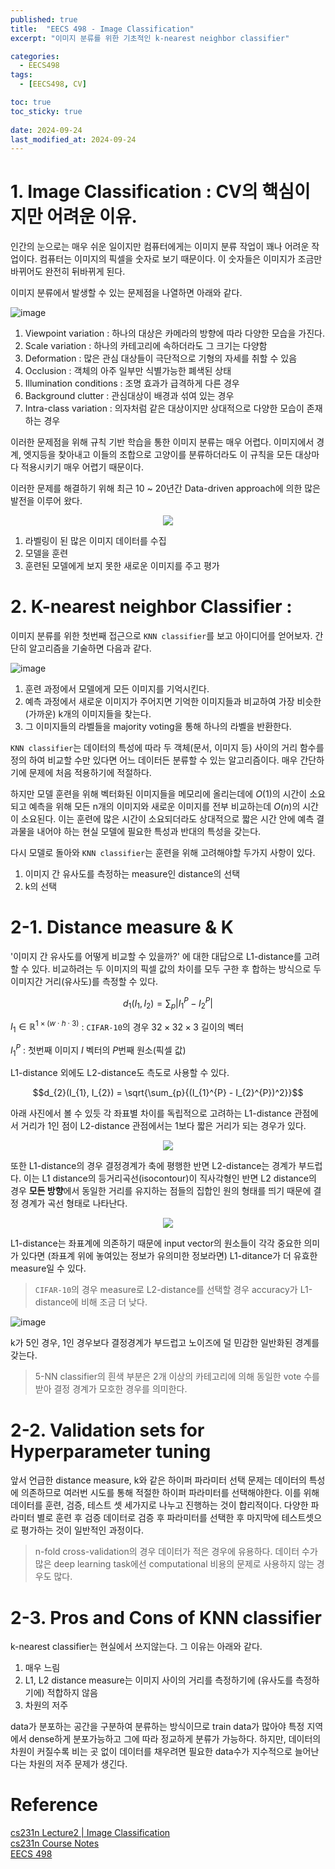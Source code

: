 ```yaml
---
published: true
title:  "EECS 498 - Image Classification"
excerpt: "이미지 분류를 위한 기초적인 k-nearest neighbor classifier"

categories:
  - EECS498
tags:
  - [EECS498, CV]

toc: true
toc_sticky: true
 
date: 2024-09-24
last_modified_at: 2024-09-24
---
```

# 1. Image Classification : CV의 핵심이지만 어려운 이유.
인간의 눈으로는 매우 쉬운 일이지만 컴퓨터에게는 이미지 분류 작업이 꽤나 어려운 작업이다. 컴퓨터는 이미지의 픽셀을 숫자로 보기 때문이다. 이 숫자들은 이미지가 조금만 바뀌어도 완전히 뒤바뀌게 된다.      


이미지 분류에서 발생할 수 있는 문제점을 나열하면 아래와 같다.

![image](https://cs231n.github.io/assets/challenges.jpeg)

1. Viewpoint variation : 하나의 대상은 카메라의 방향에 따라 다양한 모습을 가진다.
2. Scale variation : 하나의 카테고리에 속하더라도 그 크기는 다양함
3. Deformation : 많은 관심 대상들이 극단적으로 기형의 자세를 취할 수 있음
4. Occlusion : 객체의 아주 일부만 식별가능한 폐색된 상태
5. Illumination conditions : 조명 효과가 급격하게 다른 경우
6. Background clutter : 관심대상이 배경과 섞여 있는 경우
7. Intra-class variation : 의자처럼 같은 대상이지만 상대적으로 다양한 모습이 존재하는 경우
  

이러한 문제점을 위해 규칙 기반 학습을 통한 이미지 분류는 매우 어렵다.
이미지에서 경계, 엣지등을 찾아내고 이들의 조합으로 고양이를 분류하더라도 이 규칙을 모든 대상마다 적용시키기 매우 어렵기 때문이다. 

이러한 문제를 해결하기 위해 최근 10 ~ 20년간 Data-driven approach에 의한 많은 발전을 이루어 왔다.

<div align = "center">
<img src ="https://github.com/user-attachments/assets/98416ff5-d6f4-43b2-8266-e8991a761a92">
</div>

1. 라벨링이 된 많은 이미지 데이터를 수집
2. 모델을 훈련
3. 훈련된 모델에게 보지 못한 새로운 이미지를 주고 평가


# 2. K-nearest neighbor Classifier : 

이미지 분류를 위한 첫번째 접근으로 `KNN classifier`를 보고 아이디어를 얻어보자.
간단히 알고리즘을 기술하면 다음과 같다.

![image](https://github.com/user-attachments/assets/60682827-7106-4b64-a6b2-5d777fe43a37)


1. 훈련 과정에서 모델에게 모든 이미지를 기억시킨다.
2. 예측 과정에서 새로운 이미지가 주어지면 기억한 이미지들과 비교하여 가장 비슷한(가까운) k개의 이미지들을 찾는다.
3. 그 이미지들의 라벨들을 majority voting을 통해 하나의 라벨을 반환한다.

`KNN classifier`는 데이터의 특성에 따라 두 객체(문서, 이미지 등) 사이의 거리 함수를 정의 하여 비교할 수만 있다면 어느 데이터든 분류할 수 있는 알고리즘이다. 매우 간단하기에 문제에 처음 적용하기에 적절하다.  

하지만 모델 훈련을 위해 벡터화된 이미지들을 메모리에 올리는데에 $O(1)$의 시간이 소요되고 예측을 위해 모든 n개의 이미지와 새로운 이미지를 전부 비교하는데 $O(n)$의 시간이 소요된다. 이는 훈련에 많은 시간이 소요되더라도 상대적으로 짧은 시간 안에 예측 결과물을 내어야 하는 현실 모델에 필요한 특성과 반대의 특성을 갖는다.  

다시 모델로 돌아와 `KNN classifier`는 훈련을 위해 고려해야할 두가지 사항이 있다.
1. 이미지 간 유사도를 측정하는 measure인 distance의 선택
2. k의 선택


# 2-1. Distance measure & K

'이미지 간 유사도를 어떻게 비교할 수 있을까?' 에 대한 대답으로 L1-distance를 고려할 수 있다. 비교하려는 두 이미지의 픽셀 값의 차이를 모두 구한 후 합하는 방식으로 두 이미지간 거리(유사도)를 측정할 수 있다.  


$$d_{1}(I_{1}, I_{2}) = \sum_{p}{|I_{1}^{P} - I_{2}^{P} |}$$

$I_{1} \in \mathbb{R}^{1\times  (w \cdot h \cdot 3)}$ : `CIFAR-10`의 경우 $32\times 32\times 3$ 길이의 벡터  

$I_{1}^{P}$ : 첫번째 이미지 $I$ 벡터의 $P$번째 원소(픽셀 값)  
  
    
L1-distance 외에도 L2-distance도 측도로 사용할 수 있다.

$$d_{2}(I_{1}, I_{2}) = \sqrt{\sum_{p}{(I_{1}^{P} - I_{2}^{P})^2}}$$


아래 사진에서 볼 수 있듯 각 좌표별 차이를 독립적으로 고려하는 L1-distance 관점에서 거리가 1인 점이 L2-distance 관점에서는 1보다 짧은 거리가 되는 경우가 있다.  

<div align = "center">
<img src="https://github.com/user-attachments/assets/12a7ec6d-4d5a-4b1d-a0ca-7c38f7cde787">
</div>  

또한 L1-distance의 경우 결정경계가 축에 평행한 반면 L2-distance는 경계가 부드럽다. 이는 L1 distance의 등거리곡선(isocontour)이 직사각형인 반면 L2 distance의 경우 **모든 방향**에서 동일한 거리를 유지하는 점들의 집합인 원의 형태를 띄기 때문에 결정 경계가 곡선 형태로 나타난다.    
  

<div align = "center">
  <img src = "https://github.com/user-attachments/assets/f2931aa1-a71c-4eb8-b74f-0de1d4c9ede9">
</div>


L1-distance는 좌표계에 의존하기 때문에 input vector의 원소들이 각각 중요한 의미가 있다면 (좌표계 위에 놓여있는 정보가 유의미한 정보라면) L1-ditance가 더 유효한 measure일 수 있다. 

> `CIFAR-10`의 경우 measure로 L2-distance를 선택할 경우 accuracy가 L1-distance에 비해 조금 더 낮다.

![image](https://cs231n.github.io/assets/knn.jpeg)

k가 5인 경우, 1인 경우보다 결정경계가 부드럽고 노이즈에 덜 민감한 일반화된 경계를 갖는다.
> 5-NN classifier의 흰색 부분은 2개 이상의 카테고리에 의해 동일한 vote 수를 받아 결정 경계가 모호한 경우를 의미한다.


# 2-2. Validation sets for Hyperparameter tuning

앞서 언급한 distance measure, k와 같은 하이퍼 파라미터 선택 문제는 데이터의 특성에 의존하므로 여러번 시도를 통해 적절한 하이퍼 파라미터를 선택해야한다.
이를 위해 데이터를 훈련, 검증, 테스트 셋 세가지로 나누고 진행하는 것이 합리적이다. 
다양한 파라미터 별로 훈련 후 검증 데이터로 검증 후 파라미터를 선택한 후 마지막에 테스트셋으로 평가하는 것이 일반적인 과정이다.

>n-fold cross-validation의 경우 데이터가 적은 경우에 유용하다. 데이터 수가 많은 deep learning task에선 computational 비용의 문제로 사용하지 않는 경우도 많다.

# 2-3. Pros and Cons of KNN classifier


k-nearest classifier는 현실에서 쓰지않는다. 그 이유는 아래와 같다.
1. 매우 느림
2. L1, L2 distance measure는 이미지 사이의 거리를 측정하기에 (유사도를 측정하기에) 적합하지 않음
3. 차원의 저주

data가 분포하는 공간을 구분하여 분류하는 방식이므로 train data가 많아야 특정 지역에서 dense하게 분포가능하고 그에 따라 정교하게 분류가 가능하다. 하지만, 데이터의 차원이 커질수록 비는 곳 없이 데이터를 채우려면 필요한 data수가 지수적으로 늘어난다는 차원의 저주 문제가 생긴다.




# Reference 
[cs231n Lecture2 | Image Classification](https://www.youtube.com/watch?v=OoUX-nOEjG0&list=PL3FW7Lu3i5JvHM8ljYj-zLfQRF3EO8sYv&index=2)  
[cs231n Course Notes](https://cs231n.github.io/)  
[EECS 498](https://web.eecs.umich.edu/~justincj/teaching/eecs498/FA2019/schedule.html)





